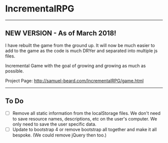 # IncrementalRPG
---

## NEW VERSION - As of March 2018!
I have rebuilt the game from the ground up. It will now be much easier to add to the game as the code is much DRYer and separated into multiple js files.

Incremental Game with the goal of growing and growing as much as possible.

Project Page: http://samuel-beard.com/IncrementalRPG/game.html

---

## To Do
- [ ] Remove all static information from the localStorage files. We don't need to save resource names, descriptions, etc on the user's computer. We only need to save the user specific data.
- [ ] Update to bootstrap 4 or remove bootstrap all together and make it all bespoke. (We could remove jQuery then too.)

